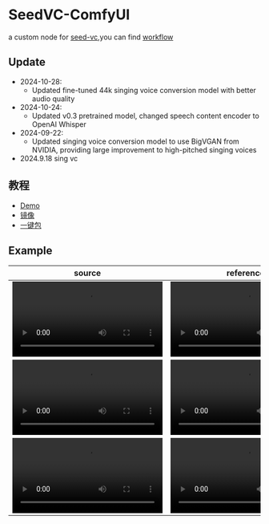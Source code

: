 # SeedVC-ComfyUI
a custom node for [seed-vc](https://github.com/Plachtaa/seed-vc),you can find [workflow](./doc)

## Update
- 2024-10-28:
    - Updated fine-tuned 44k singing voice conversion model with better audio quality
- 2024-10-24:
    - Updated v0.3 pretrained model, changed speech content encoder to OpenAI Whisper
- 2024-09-22:
    - Updated singing voice conversion model to use BigVGAN from NVIDIA, providing large improvement to high-pitched singing voices
- 2024.9.18 sing vc 

## 教程
- [Demo](https://b23.tv/IfDHZ9w)
- [镜像](https://www.xiangongyun.com/image/detail/f19243de-f62b-435e-96fc-ce29acbedd85)
- [一键包](https://b23.tv/2Uj8QHD)

## Example
|source|reference|output|
|--|--|--|
|<video src="https://github.com/user-attachments/assets/061c27b1-7cac-4fee-8c90-0eb3bad4152c"/>|<video src="https://github.com/user-attachments/assets/074e39bb-cbf8-4982-a5fe-0f27b09e6b94"/>|<video src="https://github.com/user-attachments/assets/d77df618-b6cc-4e23-9d41-a9bac731df7e"/>|
|<video src="https://github.com/user-attachments/assets/6758239e-9215-4301-ba06-ac9dad06c306"/>|<video src="https://github.com/user-attachments/assets/a237ab33-f51a-4ce0-9036-f8b29161c40d"/>|<video src="https://github.com/user-attachments/assets/e2d44388-1b40-4239-a0e8-a2bdaf05b268"/>|
|<video src="https://github.com/user-attachments/assets/a237ab33-f51a-4ce0-9036-f8b29161c40d"/>|<video src="https://github.com/user-attachments/assets/6758239e-9215-4301-ba06-ac9dad06c306"/>|<video src="https://github.com/user-attachments/assets/25b52282-7eca-4538-9241-7177592e858d"/>|
